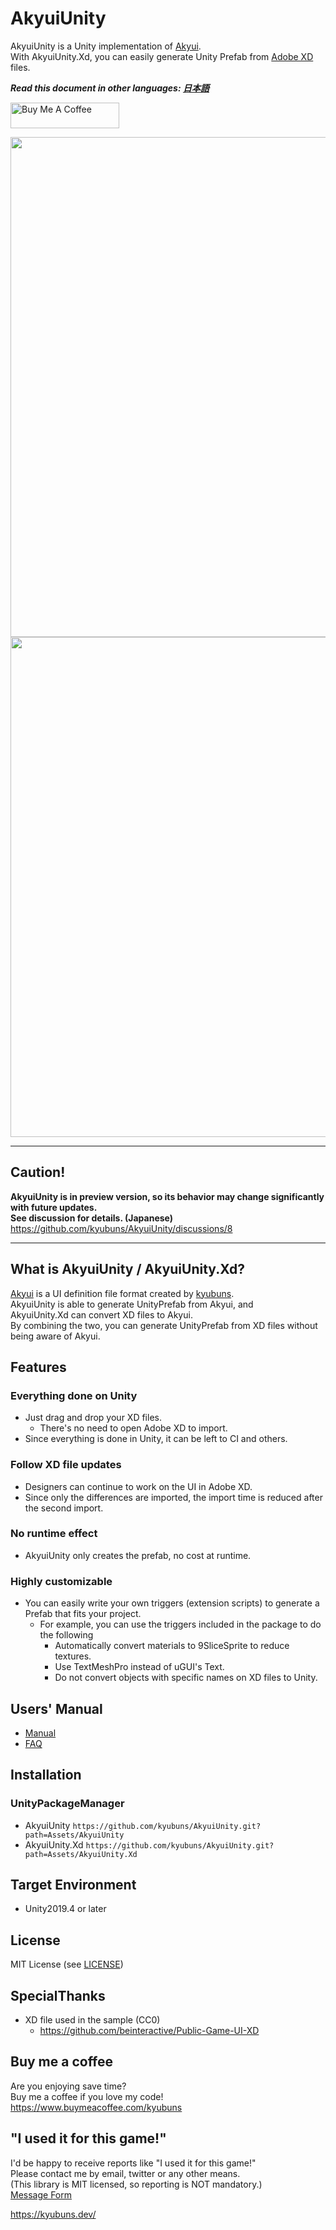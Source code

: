 # AkyuiUnity

AkyuiUnity is a Unity implementation of [Akyui](https://github.com/kyubuns/Akyui).  
With AkyuiUnity.Xd, you can easily generate Unity Prefab from [Adobe XD](https://www.adobe.com/products/xd.html) files.

***Read this document in other languages: [日本語](https://github.com/kyubuns/AkyuiUnity/blob/main/README_ja.md)***

<a href="https://www.buymeacoffee.com/kyubuns" target="_blank"><img src="https://cdn.buymeacoffee.com/buttons/default-orange.png" alt="Buy Me A Coffee" height="41" width="174"></a>

<img width="800" src="https://user-images.githubusercontent.com/961165/107123379-93689600-68e0-11eb-9cd0-41759afeb01b.png">  
<img width="800" src="https://user-images.githubusercontent.com/961165/107123374-8e0b4b80-68e0-11eb-89b6-2549a58deaa2.png">

---

## Caution!

**AkyuiUnity is in preview version, so its behavior may change significantly with future updates.**  
**See discussion for details. (Japanese)**  
https://github.com/kyubuns/AkyuiUnity/discussions/8

---

## What is AkyuiUnity / AkyuiUnity.Xd?

[Akyui](https://github.com/kyubuns/Akyui) is a UI definition file format created by [kyubuns](https://github.com/kyubuns).  
AkyuiUnity is able to generate UnityPrefab from Akyui, and  
AkyuiUnity.Xd can convert XD files to Akyui.  
By combining the two, you can generate UnityPrefab from XD files without being aware of Akyui.

## Features

### Everything done on Unity

- Just drag and drop your XD files.
  - There's no need to open Adobe XD to import.
- Since everything is done in Unity, it can be left to CI and others.

### Follow XD file updates

- Designers can continue to work on the UI in Adobe XD.
- Since only the differences are imported, the import time is reduced after the second import.

### No runtime effect

- AkyuiUnity only creates the prefab, no cost at runtime.

### Highly customizable

- You can easily write your own triggers (extension scripts) to generate a Prefab that fits your project.
  - For example, you can use the triggers included in the package to do the following
    - Automatically convert materials to 9SliceSprite to reduce textures.
    - Use TextMeshPro instead of uGUI's Text.
    - Do not convert objects with specific names on XD files to Unity.

## Users' Manual

- [Manual](https://github.com/kyubuns/AkyuiUnity/blob/main/Manual/Manual_en.md)
- [FAQ](https://github.com/kyubuns/AkyuiUnity/blob/main/Manual/FAQ_en.md)


## Installation

### UnityPackageManager

- AkyuiUnity `https://github.com/kyubuns/AkyuiUnity.git?path=Assets/AkyuiUnity`
- AkyuiUnity.Xd `https://github.com/kyubuns/AkyuiUnity.git?path=Assets/AkyuiUnity.Xd`


## Target Environment

- Unity2019.4 or later


## License

MIT License (see [LICENSE](LICENSE))

## SpecialThanks

- XD file used in the sample (CC0)
  - https://github.com/beinteractive/Public-Game-UI-XD

## Buy me a coffee

Are you enjoying save time?  
Buy me a coffee if you love my code!  
https://www.buymeacoffee.com/kyubuns

## "I used it for this game!"

I'd be happy to receive reports like "I used it for this game!"  
Please contact me by email, twitter or any other means.  
(This library is MIT licensed, so reporting is NOT mandatory.)  
[Message Form](https://kyubuns.dev/message.html)

https://kyubuns.dev/
